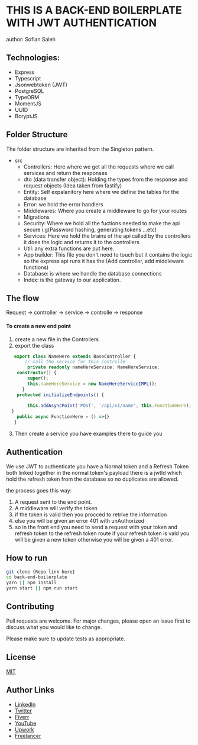 # THIS IS A BACK-END BOILERPLATE WITH JWT AUTHENTICATION
author: Sofian Saleh
## Technologies:

- Express
- Typescript
- Jsonwebtoken (JWT)
- PostgreSQL
- TypeORM
- MomentJS
- UUID
- BcryptJS

## Folder Structure
The folder structure are inherited from the Singleton pattern.

- src
  - Controllers: Here where we get all the requests where we call services and return the responses
  - dto (data transfer object): Holding the types from the response and request objects (Idea taken from fastify)
  - Entity: Self expalanitory here where we define the tables for the database
  - Error: we hold the error handlers
  - Middlewares: Where you create a middleware to go for your routes
  - Migrations
  - Security: Where we hold all the fuctions needed to make the api secure i.g(Password hashing, generating tokens ...etc)
  - Services: Here we hold the brains of the api called by the controllers it does the logic and returns it to the controllers
  - Util: any extra functions are put here.
  - App builder: This file you don't need to touch but it contains the logic so the express api runs it has the (Add controller, add middleware functions)
  - Database: is where we handle the database connections
  - Index: is the gateway to our application.

## The flow

Request -> controller -> service -> controlle -> response

#### To create a new end point
1. create a new file in the Controllers
2. export the class
```typescript
   export class NameHere extends BaseController {
       // call the service for this controlle
        private readonly nameHereService: NameHereService;
    constructor() {
        super();
        this.nameHereService = new NameHereServiceIMPL();
      }
    protected initializeEndpoints() {
   
        this.addAsyncPoint('POST', '/api/v1/name', this.FunctionHere);
  }
    public async FunctionHere = () =>{}
   }
```
3. Then create a service you have examples there to guide you
   
## Authentication
We use JWT to authenticate you have a Normal token and a Refresh Token both linked together in the normal token's payload there is a jwtId which hold the refresh token from the database so no duplicates are allowed.
    
the process goes this way:
1. A request sent to the end point.
2. A middleware will verify the token
3. if the token is valid then you procced to retrive the information
4. else you will be given an error 401 with unAuthorized
5. so in the front end you need to send a request with your token and refresh token to the refresh token route if your refresh token is vald you will be given a new token otherwise you will be given a 401 error.
   

## How to run
```bash
git clone {Repo link here}
cd back-end-boilerplate
yarn || npm install
yarn start || npm run start
```
## Contributing
Pull requests are welcome. For major changes, please open an issue first to discuss what you would like to change.

Please make sure to update tests as appropriate.
## License
[MIT](https://choosealicense.com/licenses/mit/)

## Author Links

- [LinkedIn](https://www.linkedin.com/in/sofian-saleh/)
- [Twitter](https://www.linkedin.com/in/sofian-saleh/)
- [Fiverr](https://www.fiverr.com/sofian_saleh)
- [YouTube](https://www.linkedin.com/in/sofian-saleh/)
- [Upwork](https://www.upwork.com/o/profiles/users/~01b615bb5702e41cd5/)
- [Freelancer](https://www.freelancer.com/u/SofianSaleh)
